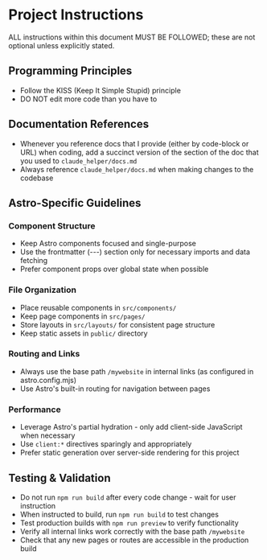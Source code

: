 # Project Instructions

ALL instructions within this document MUST BE FOLLOWED; these are not optional unless explicitly stated.

## Programming Principles

- Follow the KISS (Keep It Simple Stupid) principle
- DO NOT edit more code than you have to

## Documentation References

- Whenever you reference docs that I provide (either by code-block or URL) when coding, add a succinct version of the section of the doc that you used to `claude_helper/docs.md`
- Always reference `claude_helper/docs.md` when making changes to the codebase

## Astro-Specific Guidelines

### Component Structure
- Keep Astro components focused and single-purpose
- Use the frontmatter (---) section only for necessary imports and data fetching
- Prefer component props over global state when possible

### File Organization
- Place reusable components in `src/components/`
- Keep page components in `src/pages/`
- Store layouts in `src/layouts/` for consistent page structure
- Keep static assets in `public/` directory

### Routing and Links
- Always use the base path `/mywebsite` in internal links (as configured in astro.config.mjs)
- Use Astro's built-in routing for navigation between pages

### Performance
- Leverage Astro's partial hydration - only add client-side JavaScript when necessary
- Use `client:*` directives sparingly and appropriately
- Prefer static generation over server-side rendering for this project

## Testing & Validation

- Do not run `npm run build` after every code change - wait for user instruction
- When instructed to build, run `npm run build` to test changes
- Test production builds with `npm run preview` to verify functionality
- Verify all internal links work correctly with the base path `/mywebsite`
- Check that any new pages or routes are accessible in the production build